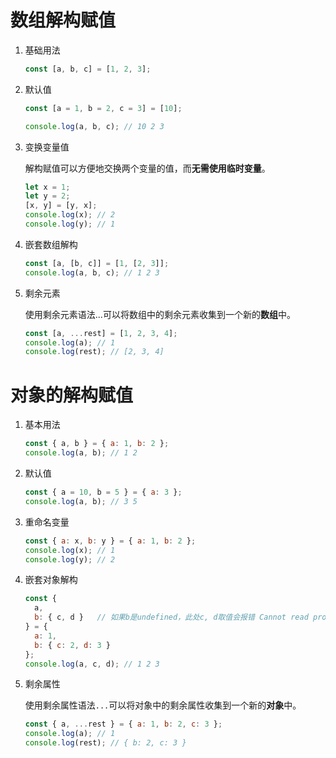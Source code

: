 # 数组解构赋值

1. 基础用法

   ```javascript
   const [a, b, c] = [1, 2, 3];
   ```

2. 默认值

   ```javascript
   const [a = 1, b = 2, c = 3] = [10];
   
   console.log(a, b, c); // 10 2 3
   ```

3. 变换变量值

   解构赋值可以方便地交换两个变量的值，而**无需使用临时变量**。

   ```javascript
   let x = 1;
   let y = 2;
   [x, y] = [y, x];
   console.log(x); // 2
   console.log(y); // 1
   ```

4. 嵌套数组解构

   ```javascript
   const [a, [b, c]] = [1, [2, 3]];
   console.log(a, b, c); // 1 2 3
   ```

5. 剩余元素

   使用剩余元素语法...可以将数组中的剩余元素收集到一个新的**数组**中。

   ```javascript
   const [a, ...rest] = [1, 2, 3, 4];
   console.log(a); // 1
   console.log(rest); // [2, 3, 4]
   ```



# 对象的解构赋值

1. 基本用法

   ```javascript
   const { a, b } = { a: 1, b: 2 };
   console.log(a, b); // 1 2
   ```

2. 默认值

   ```javascript
   const { a = 10, b = 5 } = { a: 3 };
   console.log(a, b); // 3 5
   ```

3. 重命名变量

   ```javascript
   const { a: x, b: y } = { a: 1, b: 2 };
   console.log(x); // 1
   console.log(y); // 2
   ```

4. 嵌套对象解构

   ```javascript
   const {
     a,
     b: { c, d }   // 如果b是undefined，此处c, d取值会报错 Cannot read properties of undefined (reading 'b')
   } = {
     a: 1,
     b: { c: 2, d: 3 }
   };
   console.log(a, c, d); // 1 2 3
   ```

5. 剩余属性

   使用剩余属性语法`...`可以将对象中的剩余属性收集到一个新的**对象**中。

   ```javascript
   const { a, ...rest } = { a: 1, b: 2, c: 3 };
   console.log(a); // 1
   console.log(rest); // { b: 2, c: 3 }
   ```

   

